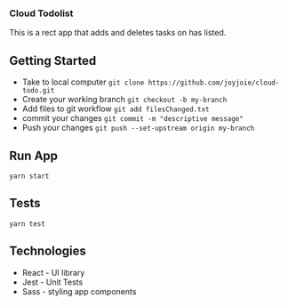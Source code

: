 ### Cloud Todolist
This is a rect app that adds and deletes tasks on has listed.
## Getting Started
- Take to local computer `git clone https://github.com/joyjoie/cloud-todo.git`
- Create your working branch `git checkout -b my-branch`
- Add files to git workflow `git add filesChanged.txt`
- commit your changes `git commit -m "descriptive message"`
- Push your changes `git push --set-upstream origin my-branch`

## Run App
`yarn start`

## Tests
`yarn test`

## Technologies
- React - UI library
- Jest  - Unit Tests
- Sass - styling app components
